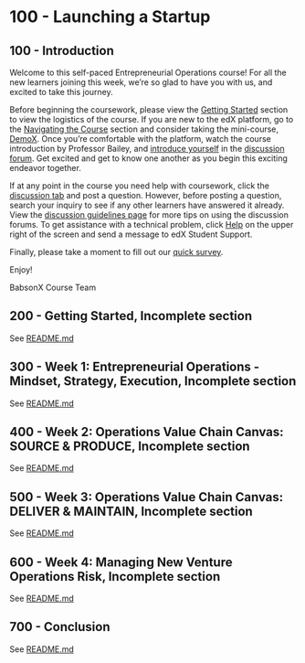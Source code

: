 # 100 - Launching a Startup

## 100 - Introduction

Welcome to this self-paced Entrepreneurial Operations course!
For all the new learners joining this week, we’re so glad to have you with us, and excited to take this journey.

Before beginning the coursework, please view the [Getting Started](https://courses.edx.org/courses/course-v1:BabsonX+EPS03x+3T2018/course/#block-v1:BabsonX+EPS03x+3T2018+type@chapter+block@b5faebf8bb2b4b6493f15b183e9557ac) section to view the logistics of the course. If you are new to the edX platform, go to the [Navigating the Course](https://courses.edx.org/courses/course-v1:BabsonX+EPS03x+3T2018/courseware/547660f7a3c0400991ea530c09138fa4/d9fa1aba0f6f47afb81f4b519102b5ef/?child=first) section and consider taking the mini-course,  [DemoX](https://www.edx.org/course/demox-edx-demox-1-0#.VNji9PnF98E). Once you’re comfortable with the platform, watch the course introduction by Professor Bailey, and [introduce yourself](https://courses.edx.org/courses/course-v1:BabsonX+EPS03x+3T2018/courseware/547660f7a3c0400991ea530c09138fa4/07bab9ef63c84f79b99cc768151e5129/1?activate_block_id=block-v1%3ABabsonX%2BEPS03x%2B3T2018%2Btype%40vertical%2Bblock%40884a0fe118bd4993b678f5c3638dd01c) in the [discussion forum](https://courses.edx.org/courses/course-v1:BabsonX+EPS03x+3T2018/discussion/forum/). Get excited and get to know one another as you begin this exciting endeavor together.

If at any point in the course you need help with coursework, click the [discussion tab](https://courses.edx.org/courses/course-v1:BabsonX+EPS03x+3T2018/discussion/forum/) and post a question. However, before posting a question, search your inquiry to see if any other learners have answered it already. View the [discussion guidelines page](https://courses.edx.org/courses/course-v1:BabsonX+EPS03x+3T2018/discussion/forum/) for more tips on using the discussion forums.  To get assistance with a technical problem, click [Help](https://support.edx.org/) on the upper right of the screen and send a message to edX Student Support.

Finally, please take a moment to fill out our [quick survey](http://babson.qualtrics.com/jfe/form/SV_b1uijroOSekoAVD).

Enjoy!

BabsonX Course Team

## 200 - Getting Started, Incomplete section

See [README.md](./200/README.md)

## 300 - Week 1: Entrepreneurial Operations - Mindset, Strategy, Execution, Incomplete section

See [README.md](./300/README.md)

## 400 - Week 2: Operations Value Chain Canvas: SOURCE & PRODUCE, Incomplete section

See [README.md](./400/README.md)

## 500 - Week 3: Operations Value Chain Canvas: DELIVER & MAINTAIN, Incomplete section

See [README.md](./500/README.md)

## 600 - Week 4: Managing New Venture Operations Risk, Incomplete section

See [README.md](./600/README.md)

## 700 - Conclusion

See [README.md](./700/README.md)
